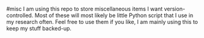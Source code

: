 #misc
I am using this repo to store miscellaneous items I want version-controlled.
Most of these will most likely be little Python script that I use in my
research often. Feel free to use them if you like, I am mainly using this
to keep my stuff backed-up.
